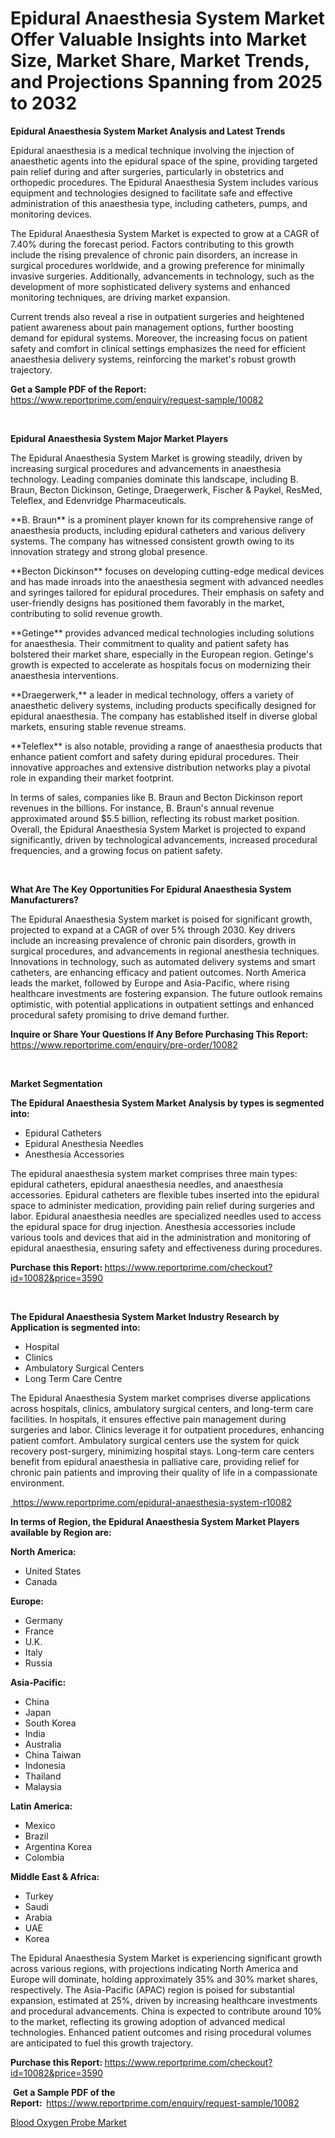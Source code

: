 <p><h1>Epidural Anaesthesia System Market Offer Valuable Insights into Market Size, Market Share, Market Trends, and Projections Spanning from 2025 to 2032</h1></p><p><strong>Epidural Anaesthesia System Market Analysis and Latest Trends</strong></p>
<p><p>Epidural anaesthesia is a medical technique involving the injection of anaesthetic agents into the epidural space of the spine, providing targeted pain relief during and after surgeries, particularly in obstetrics and orthopedic procedures. The Epidural Anaesthesia System includes various equipment and technologies designed to facilitate safe and effective administration of this anaesthesia type, including catheters, pumps, and monitoring devices.</p><p>The Epidural Anaesthesia System Market is expected to grow at a CAGR of 7.40% during the forecast period. Factors contributing to this growth include the rising prevalence of chronic pain disorders, an increase in surgical procedures worldwide, and a growing preference for minimally invasive surgeries. Additionally, advancements in technology, such as the development of more sophisticated delivery systems and enhanced monitoring techniques, are driving market expansion.</p><p>Current trends also reveal a rise in outpatient surgeries and heightened patient awareness about pain management options, further boosting demand for epidural systems. Moreover, the increasing focus on patient safety and comfort in clinical settings emphasizes the need for efficient anaesthesia delivery systems, reinforcing the market's robust growth trajectory.</p></p>
<p><strong>Get a Sample PDF of the Report:&nbsp;</strong> <a href="https://www.reportprime.com/enquiry/request-sample/10082?utm_campaign=2950&utm_medium=2&utm_source=Github&utm_content=ia&utm_term=20032025&utm_id=epidural-anaesthesia-system">https://www.reportprime.com/enquiry/request-sample/10082</a></p>
<p>&nbsp;</p>
<p><strong>Epidural Anaesthesia System Major Market Players</strong></p>
<p><p>The Epidural Anaesthesia System Market is growing steadily, driven by increasing surgical procedures and advancements in anaesthesia technology. Leading companies dominate this landscape, including B. Braun, Becton Dickinson, Getinge, Draegerwerk, Fischer & Paykel, ResMed, Teleflex, and Edenvridge Pharmaceuticals.</p><p>**B. Braun** is a prominent player known for its comprehensive range of anaesthesia products, including epidural catheters and various delivery systems. The company has witnessed consistent growth owing to its innovation strategy and strong global presence.</p><p>**Becton Dickinson** focuses on developing cutting-edge medical devices and has made inroads into the anaesthesia segment with advanced needles and syringes tailored for epidural procedures. Their emphasis on safety and user-friendly designs has positioned them favorably in the market, contributing to solid revenue growth.</p><p>**Getinge** provides advanced medical technologies including solutions for anaesthesia. Their commitment to quality and patient safety has bolstered their market share, especially in the European region. Getinge's growth is expected to accelerate as hospitals focus on modernizing their anaesthesia interventions.</p><p>**Draegerwerk,** a leader in medical technology, offers a variety of anaesthetic delivery systems, including products specifically designed for epidural anaesthesia. The company has established itself in diverse global markets, ensuring stable revenue streams.</p><p>**Teleflex** is also notable, providing a range of anaesthesia products that enhance patient comfort and safety during epidural procedures. Their innovative approaches and extensive distribution networks play a pivotal role in expanding their market footprint.</p><p>In terms of sales, companies like B. Braun and Becton Dickinson report revenues in the billions. For instance, B. Braun's annual revenue approximated around $5.5 billion, reflecting its robust market position. Overall, the Epidural Anaesthesia System Market is projected to expand significantly, driven by technological advancements, increased procedural frequencies, and a growing focus on patient safety.</p></p>
<p>&nbsp;</p>
<p><strong>What Are The Key Opportunities For Epidural Anaesthesia System Manufacturers?</strong></p>
<p><p>The Epidural Anaesthesia System market is poised for significant growth, projected to expand at a CAGR of over 5% through 2030. Key drivers include an increasing prevalence of chronic pain disorders, growth in surgical procedures, and advancements in regional anesthesia techniques. Innovations in technology, such as automated delivery systems and smart catheters, are enhancing efficacy and patient outcomes. North America leads the market, followed by Europe and Asia-Pacific, where rising healthcare investments are fostering expansion. The future outlook remains optimistic, with potential applications in outpatient settings and enhanced procedural safety promising to drive demand further.</p></p>
<p><strong>Inquire or Share Your Questions If Any Before Purchasing This Report:</strong> <a href="https://www.reportprime.com/enquiry/pre-order/10082?utm_campaign=2950&utm_medium=2&utm_source=Github&utm_content=ia&utm_term=20032025&utm_id=epidural-anaesthesia-system">https://www.reportprime.com/enquiry/pre-order/10082</a></p>
<p>&nbsp;</p>
<p><strong>Market Segmentation</strong></p>
<p><strong>The Epidural Anaesthesia System Market Analysis by types is segmented into:</strong></p>
<p><ul><li>Epidural Catheters</li><li>Epidural Anesthesia Needles</li><li>Anesthesia Accessories</li></ul></p>
<p><p>The epidural anaesthesia system market comprises three main types: epidural catheters, epidural anaesthesia needles, and anaesthesia accessories. Epidural catheters are flexible tubes inserted into the epidural space to administer medication, providing pain relief during surgeries and labor. Epidural anaesthesia needles are specialized needles used to access the epidural space for drug injection. Anesthesia accessories include various tools and devices that aid in the administration and monitoring of epidural anaesthesia, ensuring safety and effectiveness during procedures.</p></p>
<p><strong>Purchase this Report:&nbsp;</strong><a href="https://www.reportprime.com/checkout?id=10082&price=3590&utm_campaign=2950&utm_medium=2&utm_source=Github&utm_content=ia&utm_term=20032025&utm_id=epidural-anaesthesia-system">https://www.reportprime.com/checkout?id=10082&price=3590</a></p>
<p>&nbsp;</p>
<p><strong>The Epidural Anaesthesia System Market Industry Research by Application is segmented into:</strong></p>
<p><ul><li>Hospital</li><li>Clinics</li><li>Ambulatory Surgical Centers</li><li>Long Term Care Centre</li></ul></p>
<p><p>The Epidural Anaesthesia System market comprises diverse applications across hospitals, clinics, ambulatory surgical centers, and long-term care facilities. In hospitals, it ensures effective pain management during surgeries and labor. Clinics leverage it for outpatient procedures, enhancing patient comfort. Ambulatory surgical centers use the system for quick recovery post-surgery, minimizing hospital stays. Long-term care centers benefit from epidural anaesthesia in palliative care, providing relief for chronic pain patients and improving their quality of life in a compassionate environment.</p></p>
<p><a href="https://www.reportprime.com/epidural-anaesthesia-system-r10082?utm_campaign=2950&utm_medium=2&utm_source=Github&utm_content=ia&utm_term=20032025&utm_id=epidural-anaesthesia-system">&nbsp;https://www.reportprime.com/epidural-anaesthesia-system-r10082</a></p>
<p><strong>In terms of Region, the Epidural Anaesthesia System Market Players available by Region are:</strong></p>
<p>
    <p> <strong> North America: </strong>
        <ul>
            <li>United States</li>
            <li>Canada</li>
        </ul>
        </p> 
    <p> <strong> Europe: </strong>
        <ul>
            <li>Germany</li>
            <li>France</li>
            <li>U.K.</li>
            <li>Italy</li>
            <li>Russia</li>
        </ul>
        </p> 
    <p> <strong> Asia-Pacific: </strong>
        <ul>
            <li>China</li>
            <li>Japan</li>
            <li>South Korea</li>
            <li>India</li>
            <li>Australia</li>
            <li>China Taiwan</li>
            <li>Indonesia</li>
            <li>Thailand</li>
            <li>Malaysia</li>
        </ul>
        </p> 
    <p> <strong> Latin America: </strong>
        <ul>
            <li>Mexico</li>
            <li>Brazil</li>
            <li>Argentina Korea</li>
            <li>Colombia</li>
        </ul>
        </p> 
    <p> <strong> Middle East & Africa: </strong>
        <ul>
            <li>Turkey</li>
            <li>Saudi</li>
            <li>Arabia</li>
            <li>UAE</li>
            <li>Korea</li>
        </ul>
    </p>
    </p>
<p><p>The Epidural Anaesthesia System Market is experiencing significant growth across various regions, with projections indicating North America and Europe will dominate, holding approximately 35% and 30% market shares, respectively. The Asia-Pacific (APAC) region is poised for substantial expansion, estimated at 25%, driven by increasing healthcare investments and procedural advancements. China is expected to contribute around 10% to the market, reflecting its growing adoption of advanced medical technologies. Enhanced patient outcomes and rising procedural volumes are anticipated to fuel this growth trajectory.</p></p>
<p><strong>Purchase this Report: </strong><a href="https://www.reportprime.com/checkout?id=10082&price=3590&utm_campaign=2950&utm_medium=2&utm_source=Github&utm_content=ia&utm_term=20032025&utm_id=epidural-anaesthesia-system">https://www.reportprime.com/checkout?id=10082&price=3590</a></p>
<p>&nbsp;<strong>Get a Sample PDF of the Report:&nbsp;&nbsp;</strong><a href="https://www.reportprime.com/enquiry/request-sample/10082?utm_campaign=2950&utm_medium=2&utm_source=Github&utm_content=ia&utm_term=20032025&utm_id=epidural-anaesthesia-system">https://www.reportprime.com/enquiry/request-sample/10082</a></p>
<p><strong></strong></p>
<p><p><a href="https://github.com/vilehoaguy/Market-Research-Report-List-1/blob/main/blood-oxygen-probe-market.md?utm_campaign=2950&utm_medium=2&utm_source=Github&utm_content=ia&utm_term=20032025&utm_id=epidural-anaesthesia-system">Blood Oxygen Probe Market</a></p></p>